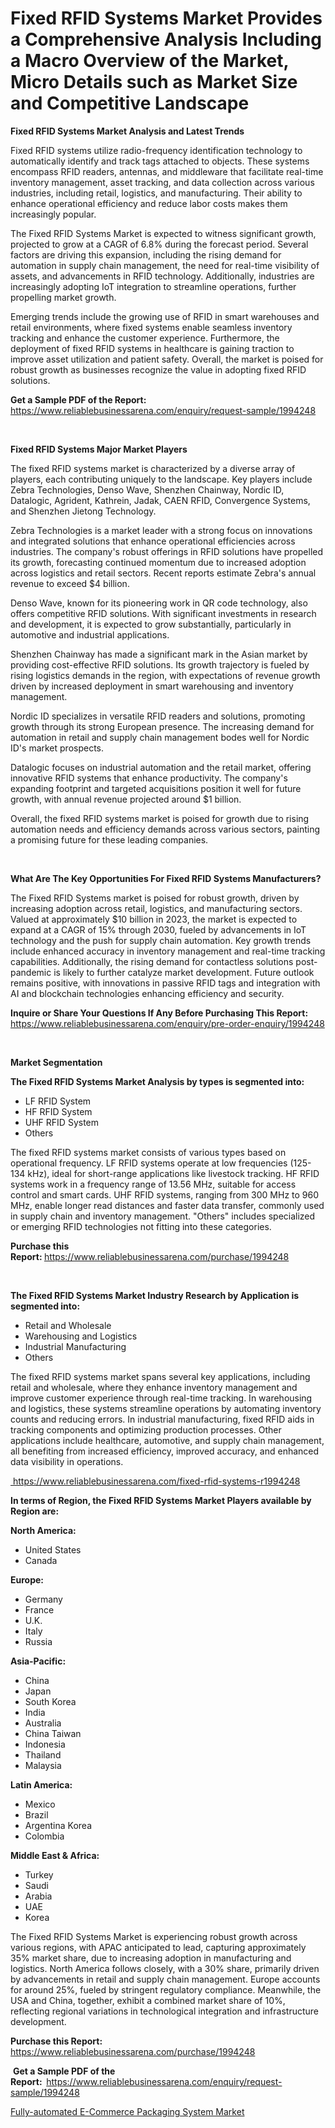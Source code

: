 <p><h1>Fixed RFID Systems Market Provides a Comprehensive Analysis Including a Macro Overview of the Market, Micro Details such as Market Size and Competitive Landscape</h1></p><p><strong>Fixed RFID Systems Market Analysis and Latest Trends</strong></p>
<p><p>Fixed RFID systems utilize radio-frequency identification technology to automatically identify and track tags attached to objects. These systems encompass RFID readers, antennas, and middleware that facilitate real-time inventory management, asset tracking, and data collection across various industries, including retail, logistics, and manufacturing. Their ability to enhance operational efficiency and reduce labor costs makes them increasingly popular.</p><p>The Fixed RFID Systems Market is expected to witness significant growth, projected to grow at a CAGR of 6.8% during the forecast period. Several factors are driving this expansion, including the rising demand for automation in supply chain management, the need for real-time visibility of assets, and advancements in RFID technology. Additionally, industries are increasingly adopting IoT integration to streamline operations, further propelling market growth. </p><p>Emerging trends include the growing use of RFID in smart warehouses and retail environments, where fixed systems enable seamless inventory tracking and enhance the customer experience. Furthermore, the deployment of fixed RFID systems in healthcare is gaining traction to improve asset utilization and patient safety. Overall, the market is poised for robust growth as businesses recognize the value in adopting fixed RFID solutions.</p></p>
<p><strong>Get a Sample PDF of the Report:&nbsp;</strong> <a href="https://www.reliablebusinessarena.com/enquiry/request-sample/1994248?utm_campaign=2039&utm_medium=2&utm_source=Github&utm_content=ia&utm_term=02032025&utm_id=fixed-rfid-systems">https://www.reliablebusinessarena.com/enquiry/request-sample/1994248</a></p>
<p>&nbsp;</p>
<p><strong>Fixed RFID Systems Major Market Players</strong></p>
<p><p>The fixed RFID systems market is characterized by a diverse array of players, each contributing uniquely to the landscape. Key players include Zebra Technologies, Denso Wave, Shenzhen Chainway, Nordic ID, Datalogic, Agrident, Kathrein, Jadak, CAEN RFID, Convergence Systems, and Shenzhen Jietong Technology. </p><p>Zebra Technologies is a market leader with a strong focus on innovations and integrated solutions that enhance operational efficiencies across industries. The company's robust offerings in RFID solutions have propelled its growth, forecasting continued momentum due to increased adoption across logistics and retail sectors. Recent reports estimate Zebra's annual revenue to exceed $4 billion.</p><p>Denso Wave, known for its pioneering work in QR code technology, also offers competitive RFID solutions. With significant investments in research and development, it is expected to grow substantially, particularly in automotive and industrial applications.</p><p>Shenzhen Chainway has made a significant mark in the Asian market by providing cost-effective RFID solutions. Its growth trajectory is fueled by rising logistics demands in the region, with expectations of revenue growth driven by increased deployment in smart warehousing and inventory management.</p><p>Nordic ID specializes in versatile RFID readers and solutions, promoting growth through its strong European presence. The increasing demand for automation in retail and supply chain management bodes well for Nordic ID's market prospects.</p><p>Datalogic focuses on industrial automation and the retail market, offering innovative RFID systems that enhance productivity. The company's expanding footprint and targeted acquisitions position it well for future growth, with annual revenue projected around $1 billion.</p><p>Overall, the fixed RFID systems market is poised for growth due to rising automation needs and efficiency demands across various sectors, painting a promising future for these leading companies.</p></p>
<p>&nbsp;</p>
<p><strong>What Are The Key Opportunities For Fixed RFID Systems Manufacturers?</strong></p>
<p><p>The Fixed RFID Systems market is poised for robust growth, driven by increasing adoption across retail, logistics, and manufacturing sectors. Valued at approximately $10 billion in 2023, the market is expected to expand at a CAGR of 15% through 2030, fueled by advancements in IoT technology and the push for supply chain automation. Key growth trends include enhanced accuracy in inventory management and real-time tracking capabilities. Additionally, the rising demand for contactless solutions post-pandemic is likely to further catalyze market development. Future outlook remains positive, with innovations in passive RFID tags and integration with AI and blockchain technologies enhancing efficiency and security.</p></p>
<p><strong>Inquire or Share Your Questions If Any Before Purchasing This Report:</strong> <a href="https://www.reliablebusinessarena.com/enquiry/pre-order-enquiry/1994248?utm_campaign=2039&utm_medium=2&utm_source=Github&utm_content=ia&utm_term=02032025&utm_id=fixed-rfid-systems">https://www.reliablebusinessarena.com/enquiry/pre-order-enquiry/1994248</a></p>
<p>&nbsp;</p>
<p><strong>Market Segmentation</strong></p>
<p><strong>The Fixed RFID Systems Market Analysis by types is segmented into:</strong></p>
<p><ul><li>LF RFID System</li><li>HF RFID System</li><li>UHF RFID System</li><li>Others</li></ul></p>
<p><p>The fixed RFID systems market consists of various types based on operational frequency. LF RFID systems operate at low frequencies (125-134 kHz), ideal for short-range applications like livestock tracking. HF RFID systems work in a frequency range of 13.56 MHz, suitable for access control and smart cards. UHF RFID systems, ranging from 300 MHz to 960 MHz, enable longer read distances and faster data transfer, commonly used in supply chain and inventory management. "Others" includes specialized or emerging RFID technologies not fitting into these categories.</p></p>
<p><strong>Purchase this Report:&nbsp;</strong><a href="https://www.reliablebusinessarena.com/purchase/1994248?utm_campaign=2039&utm_medium=2&utm_source=Github&utm_content=ia&utm_term=02032025&utm_id=fixed-rfid-systems">https://www.reliablebusinessarena.com/purchase/1994248</a></p>
<p>&nbsp;</p>
<p><strong>The Fixed RFID Systems Market Industry Research by Application is segmented into:</strong></p>
<p><ul><li>Retail and Wholesale</li><li>Warehousing and Logistics</li><li>Industrial Manufacturing</li><li>Others</li></ul></p>
<p><p>The fixed RFID systems market spans several key applications, including retail and wholesale, where they enhance inventory management and improve customer experience through real-time tracking. In warehousing and logistics, these systems streamline operations by automating inventory counts and reducing errors. In industrial manufacturing, fixed RFID aids in tracking components and optimizing production processes. Other applications include healthcare, automotive, and supply chain management, all benefiting from increased efficiency, improved accuracy, and enhanced data visibility in operations.</p></p>
<p><a href="https://www.reliablebusinessarena.com/fixed-rfid-systems-r1994248?utm_campaign=2039&utm_medium=2&utm_source=Github&utm_content=ia&utm_term=02032025&utm_id=fixed-rfid-systems">&nbsp;https://www.reliablebusinessarena.com/fixed-rfid-systems-r1994248</a></p>
<p><strong>In terms of Region, the Fixed RFID Systems Market Players available by Region are:</strong></p>
<p>
    <p> <strong> North America: </strong>
        <ul>
            <li>United States</li>
            <li>Canada</li>
        </ul>
        </p> 
    <p> <strong> Europe: </strong>
        <ul>
            <li>Germany</li>
            <li>France</li>
            <li>U.K.</li>
            <li>Italy</li>
            <li>Russia</li>
        </ul>
        </p> 
    <p> <strong> Asia-Pacific: </strong>
        <ul>
            <li>China</li>
            <li>Japan</li>
            <li>South Korea</li>
            <li>India</li>
            <li>Australia</li>
            <li>China Taiwan</li>
            <li>Indonesia</li>
            <li>Thailand</li>
            <li>Malaysia</li>
        </ul>
        </p> 
    <p> <strong> Latin America: </strong>
        <ul>
            <li>Mexico</li>
            <li>Brazil</li>
            <li>Argentina Korea</li>
            <li>Colombia</li>
        </ul>
        </p> 
    <p> <strong> Middle East & Africa: </strong>
        <ul>
            <li>Turkey</li>
            <li>Saudi</li>
            <li>Arabia</li>
            <li>UAE</li>
            <li>Korea</li>
        </ul>
    </p>
    </p>
<p><p>The Fixed RFID Systems Market is experiencing robust growth across various regions, with APAC anticipated to lead, capturing approximately 35% market share, due to increasing adoption in manufacturing and logistics. North America follows closely, with a 30% share, primarily driven by advancements in retail and supply chain management. Europe accounts for around 25%, fueled by stringent regulatory compliance. Meanwhile, the USA and China, together, exhibit a combined market share of 10%, reflecting regional variations in technological integration and infrastructure development.</p></p>
<p><strong>Purchase this Report: </strong><a href="https://www.reliablebusinessarena.com/purchase/1994248?utm_campaign=2039&utm_medium=2&utm_source=Github&utm_content=ia&utm_term=02032025&utm_id=fixed-rfid-systems">https://www.reliablebusinessarena.com/purchase/1994248</a></p>
<p>&nbsp;<strong>Get a Sample PDF of the Report:&nbsp;&nbsp;</strong><a href="https://www.reliablebusinessarena.com/enquiry/request-sample/1994248?utm_campaign=2039&utm_medium=2&utm_source=Github&utm_content=ia&utm_term=02032025&utm_id=fixed-rfid-systems">https://www.reliablebusinessarena.com/enquiry/request-sample/1994248</a></p>
<p><strong></strong></p>
<p><p><a href="https://github.com/indrystar/Market-Research-Report-List-5/blob/main/fully-automated-e-commerce-packaging-system-market.md?utm_campaign=2039&utm_medium=2&utm_source=Github&utm_content=ia&utm_term=02032025&utm_id=fixed-rfid-systems">Fully-automated E-Commerce Packaging System Market</a></p></p>